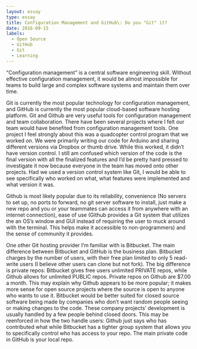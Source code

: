 ```yaml
---
layout: essay
type: essay
title: Configuration Management and GitHub\: Do you "Git" it?
date: 2016-09-15
labels:
  - Open Source
  - GitHub
  - Git
  - Learning
---
```


“Configuration management” is a central software engineering skill. Without effective configuration management, it would be almost impossible for teams to build large and complex software systems and maintain them over time.
	
Git is currently the most popular technology for configuration management, and GitHub is currently the most popular cloud-based software hosting platform. Git and Github are very useful tools for configuration management and team collaboration. There have been several projects where I felt our team would have benefited from configuration management tools. One project I feel strongly about this was a quadcopter control program that we worked on. We were primarily writing our code for Arduino and sharing different versions via Dropbox or thumb drive. While this worked, it didn’t have version control. I still am confused which version of the code is the final version with all the finalized features and I’d be pretty hard pressed to investigate it now because everyone in the team has moved onto other projects. Had we used a version control system like Git, I would be able to see specifically who worked on what, what features were implemented and what version it was.

Github is most likely popular due to its reliability, convenience (No servers to set up, no ports to forward, no git server software to install, just make a new repo and you or your teammates can access it from anywhere with an internet connection), ease of use (Github provides a Git system that utilizes the an OS’s window and GUI instead of requiring the user to muck around with the terminal. This helps make it accessible to non-programmers) and the sense of community it provides.

One other Git hosting provider I’m familiar with is Bitbucket. The main difference between Bitbucket and GitHub is the business plan. Bitbucket charges by the number of users, with their free plan limited to only 5 read-write users (I believe other users can clone but not fork). The big difference is private repos: Bitbucket gives free users unlimited PRIVATE repos, while Github allows for unlimited PUBLIC repos. Private repos on Github are $7.00 a month. This may explain why Github appears to be more popular; it makes more sense for open source projects where the source is open to anyone who wants to use it. Bitbucket would be better suited for closed source software being made by companies who don’t want random people seeing or making changes to the code. These company projects’ development is usually handled by a few people behind closed doors. This may be reenforced in how the two handle users: Github just says who has contributed what while Bitbucket has a tighter group system that allows you to specifically control who has access to your repo. The main private code in GitHub is your local repo.
